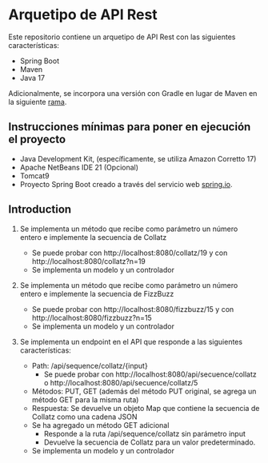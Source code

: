 # Arquetipo de API Rest

Este repositorio contiene un arquetipo de API Rest con las siguientes características:
- Spring Boot
- Maven
- Java 17

Adicionalmente, se incorpora una versión con Gradle en lugar de Maven en la siguiente [rama](https://github.com/gabrielhuav/SecuenciasV3/tree/gradle).

## Instrucciones mínimas para poner en ejecución el proyecto

- Java Development Kit, (específicamente, se utiliza Amazon Corretto 17)
- Apache NetBeans IDE 21 (Opcional)
- Tomcat9
- Proyecto Spring Boot creado a través del servicio web [spring.io](http://start.spring.io/).

## Introduction
1. Se implementa un método que recibe como parámetro un número entero e implemente la secuencia de Collatz
   - Se puede probar con http://localhost:8080/collatz/19 y con http://localhost:8080/collatz?n=19
   - Se implementa un modelo y un controlador

2. Se implementa un método que recibe como parámetro un número entero e implemente la secuencia de FizzBuzz
   - Se puede probar con http://localhost:8080/fizzbuzz/15 y con http://localhost:8080/fizzbuzz?n=15
   - Se implementa un modelo y un controlador

3. Se implementa un endpoint en el API que responde a las siguientes características:
   - Path: /api/sequence/collatz/{input}
     - Se puede probar con http://localhost:8080/api/secuence/collatz o  http://localhost:8080/api/secuence/collatz/5
   - Métodos: PUT, GET (además del método PUT original, se agrega un método GET para la misma ruta)
   - Respuesta: Se devuelve un objeto Map que contiene la secuencia de Collatz como una cadena JSON
   - Se ha agregado un método GET adicional
     - Responde a la ruta /api/sequence/collatz sin parámetro input
     - Devuelve la secuencia de Collatz para un valor predeterminado.
   - Se implementa un modelo y un controlador
